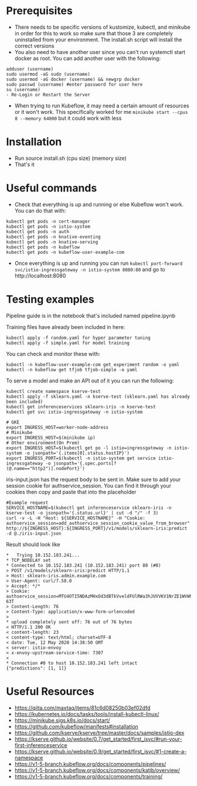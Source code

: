 # Prerequisites 

- There needs to be specific versions of kustomize, kubectl, and minikube in order for this to work so make sure that those 3 are completely uninstalled from your environment. The install.sh script will install the correct versions
- You also need to have another user since you can't run systemctl start docker as root. You can add another user with the following: 
``` 
adduser (username)
sudo usermod -aG sudo (username)
sudo usermod -aG docker (username) && newgrp docker
sudo passwd (username) #enter password for user here
su (username) 
- Re-Login or Restart the Server
```
- When trying to run Kubeflow, it may need a certain amount of resources or it won't work. This specifically worked for me ```minikube start --cpus 8 --memory 64000``` but it could work with less 

# Installation

- Run source install.sh (cpu size) (memory size)
- That's it 

# Useful commands 

- Check that everything is up and running or else Kubeflow won't work. You can do that with: 
```
kubectl get pods -n cert-manager
kubectl get pods -n istio-system
kubectl get pods -n auth
kubectl get pods -n knative-eventing
kubectl get pods -n knative-serving
kubectl get pods -n kubeflow
kubectl get pods -n kubeflow-user-example-com
```
- Once everything is up and running you can run ```kubectl port-forward svc/istio-ingressgateway -n istio-system 8080:80``` and go to http://localhost:8080

# Testing examples

Pipeline guide is in the notebook that's included named pipeline.ipynb 

Training files have already been included in here:

```
kubectl apply -f random.yaml for hyper parameter tuning
kubectl apply -f simple.yaml for model training
```

You can check and monitor these with:

```
kubectl -n kubeflow-user-example-com get experiment random -o yaml
kubectl -n kubeflow get tfjob tfjob-simple -o yaml 
```

To serve a model and make an API out of it you can run the following: 

``` 
kubectl create namespace kserve-test
kubectl apply -f sklearn.yaml -n kserve-test (sklearn.yaml has already been included) 
kubectl get inferenceservices sklearn-iris -n kserve-test
kubectl get svc istio-ingressgateway -n istio-system
```
```
# GKE
export INGRESS_HOST=worker-node-address
# Minikube
export INGRESS_HOST=$(minikube ip)
# Other environment(On Prem)
export INGRESS_HOST=$(kubectl get po -l istio=ingressgateway -n istio-system -o jsonpath='{.items[0].status.hostIP}')
export INGRESS_PORT=$(kubectl -n istio-system get service istio-ingressgateway -o jsonpath='{.spec.ports[?(@.name=="http2")].nodePort}')
```

iris-input.json has the request body to be sent in. Make sure to add your session cookie for authservice_session. You can find it through your cookies then copy and paste that into the placeholder 

```
#Example request
SERVICE_HOSTNAME=$(kubectl get inferenceservice sklearn-iris -n kserve-test -o jsonpath='{.status.url}' | cut -d "/" -f 3)
curl -v -L -H "Host: ${SERVICE_HOSTNAME}" -H "Cookie: authservice_session=add_authservice_session_cookie_value_from_browser" http://${INGRESS_HOST}:${INGRESS_PORT}/v1/models/sklearn-iris:predict -d @./iris-input.json
```

Result should look like 

```
*   Trying 10.152.183.241...
* TCP_NODELAY set
* Connected to 10.152.183.241 (10.152.183.241) port 80 (#0)
> POST /v1/models/sklearn-iris:predict HTTP/1.1
> Host: sklearn-iris.admin.example.com
> User-Agent: curl/7.58.0
> Accept: */*
> Cookie: authservice_session=MTU4OTI5NDAzMHxOd3dBTkVveldFUlRWa3hJUVVKV1NrZE1WVWhCVmxSS05GRTFSMGhaVmtWR1JrUlhSRXRRUmtnMVRrTkpUekpOTTBOSFNGcElXRkU9fLgsofp8amFkZv4N4gnFUGjCePgaZPAU20ylfr8J-63T
> Content-Length: 76
> Content-Type: application/x-www-form-urlencoded
> 
* upload completely sent off: 76 out of 76 bytes
< HTTP/1.1 200 OK
< content-length: 23
< content-type: text/html; charset=UTF-8
< date: Tue, 12 May 2020 14:38:50 GMT
< server: istio-envoy
< x-envoy-upstream-service-time: 7307
< 
* Connection #0 to host 10.152.183.241 left intact
{"predictions": [1, 1]}
```

# Useful Resources 

- https://qiita.com/maxtaq/items/81c6d08250b03ef02dfd
- https://kubernetes.io/docs/tasks/tools/install-kubectl-linux/
- https://minikube.sigs.k8s.io/docs/start/
- https://github.com/kubeflow/manifests#installation
- https://github.com/kserve/kserve/tree/master/docs/samples/istio-dex
- https://kserve.github.io/website/0.7/get_started/first_isvc/#run-your-first-inferenceservice
- https://kserve.github.io/website/0.9/get_started/first_isvc/#1-create-a-namespace
- https://v1-5-branch.kubeflow.org/docs/components/pipelines/
- https://v1-5-branch.kubeflow.org/docs/components/katib/overview/
- https://v1-5-branch.kubeflow.org/docs/components/training/
